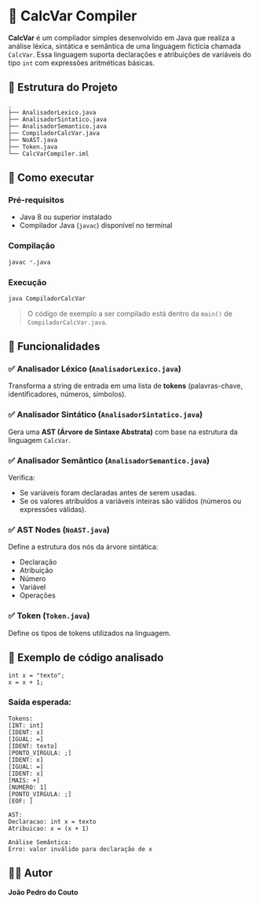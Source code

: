 # 🧮 CalcVar Compiler

**CalcVar** é um compilador simples desenvolvido em Java que realiza a análise léxica, sintática e semântica de uma linguagem fictícia chamada `CalcVar`. Essa linguagem suporta declarações e atribuições de variáveis do tipo `int` com expressões aritméticas básicas.

## 📁 Estrutura do Projeto

```
.
├── AnalisadorLexico.java
├── AnalisadorSintatico.java
├── AnalisadorSemantico.java
├── CompiladorCalcVar.java
├── NoAST.java
├── Token.java
└── CalcVarCompiler.iml
```

## 🚀 Como executar

### Pré-requisitos

- Java 8 ou superior instalado
- Compilador Java (`javac`) disponível no terminal

### Compilação

```bash
javac *.java
```

### Execução

```bash
java CompiladorCalcVar
```

> O código de exemplo a ser compilado está dentro da `main()` de `CompiladorCalcVar.java`.

## 📌 Funcionalidades

### ✅ Analisador Léxico (`AnalisadorLexico.java`)
Transforma a string de entrada em uma lista de **tokens** (palavras-chave, identificadores, números, símbolos).

### ✅ Analisador Sintático (`AnalisadorSintatico.java`)
Gera uma **AST (Árvore de Sintaxe Abstrata)** com base na estrutura da linguagem `CalcVar`.

### ✅ Analisador Semântico (`AnalisadorSemantico.java`)
Verifica:
- Se variáveis foram declaradas antes de serem usadas.
- Se os valores atribuídos a variáveis inteiras são válidos (números ou expressões válidas).

### ✅ AST Nodes (`NoAST.java`)
Define a estrutura dos nós da árvore sintática:
- Declaração
- Atribuição
- Número
- Variável
- Operações

### ✅ Token (`Token.java`)
Define os tipos de tokens utilizados na linguagem.

## 🧪 Exemplo de código analisado

```calcvar
int x = "texto";
x = x + 1;
```

### Saída esperada:
```
Tokens:
[INT: int]
[IDENT: x]
[IGUAL: =]
[IDENT: texto]
[PONTO_VIRGULA: ;]
[IDENT: x]
[IGUAL: =]
[IDENT: x]
[MAIS: +]
[NUMERO: 1]
[PONTO_VIRGULA: ;]
[EOF: ]

AST:
Declaracao: int x = texto
Atribuicao: x = (x + 1)

Análise Semântica:
Erro: valor inválido para declaração de x
```

## 👨‍💻 Autor

**João Pedro do Couto**
